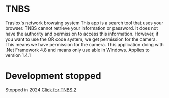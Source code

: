 # TNBS
Traslox's network browsing system
This app is a search tool that uses your browser. TNBS cannot retrieve your information or password.
It does not have the authority and permission to access this information.
However, if you want to use the QR code system, we get permission for the camera. This means we have permission for the camera.
This application doing with .Net Framework 4.8 and means only use able in Windows.
Applies to version 1.4.1

# Development stopped
Stopped in 2024
[Click for TNBS 2](https://github.com/Traslox/TNBS-2)
